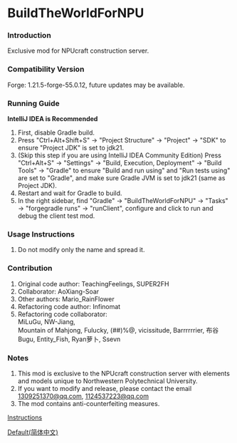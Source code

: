# BuildTheWorldForNPU

### Introduction
Exclusive mod for NPUcraft construction server.

### Compatibility Version
Forge: 1.21.5-forge-55.0.12, future updates may be available.

### Running Guide
**IntelliJ IDEA is Recommended**
1. First, disable Gradle build.
2. Press "Ctrl+Alt+Shift+S" -> "Project Structure" -> "Project" -> "SDK" to ensure "Project JDK" is set to jdk21.
3. (Skip this step if you are using IntelliJ IDEA Community Edition) Press "Ctrl+Alt+S" -> "Settings" -> "Build, Execution, Deployment" -> "Build Tools" -> "Gradle" to ensure "Build and run using" and "Run tests using" are set to "Gradle", and make sure Gradle JVM is set to jdk21 (same as Project JDK).
4. Restart and wait for Gradle to build.
5. In the right sidebar, find "Gradle" -> "BuildTheWorldForNPU" -> "Tasks" -> "forgegradle runs" -> "runClient", configure and click to run and debug the client test mod.

### Usage Instructions

1. Do not modify only the name and spread it.

### Contribution

1. Original code author: TeachingFeelings, SUPER2FH
2. Collaborator: AoXiang-Soar
3. Other authors: Mario_RainFlower
4. Refactoring code author: Infinomat
5. Refactoring code collaborator: \
   MiLuGu, NW-Jiang, \
   Mountain of Mahjong, Fulucky, (##)%@, vicissitude, Barrrrrrier, 布谷Bugu, Entity_Fish, Ryan萝卜, Ssevn

### Notes

1. This mod is exclusive to the NPUcraft construction server with elements and models unique to Northwestern Polytechnical University.
2. If you want to modify and release, please contact the email 1309251370@qq.com, 1124537223@qq.com
3. The mod contains anti-counterfeiting measures.

[Instructions](Instructions.zh_cn.md)

[Default(简体中文)](README.md)